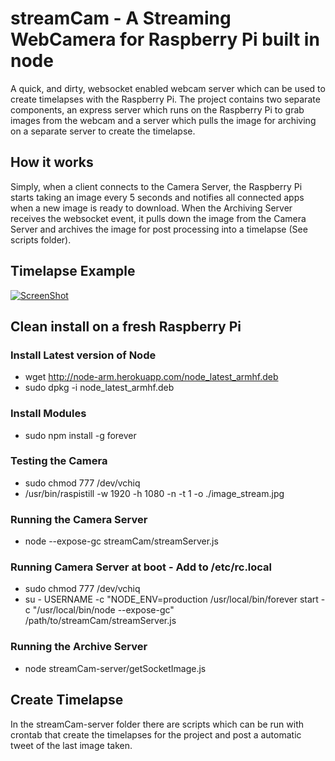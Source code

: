 # streamCam - A Streaming WebCamera for Raspberry Pi built in node
A quick, and dirty, websocket enabled webcam server which can be used to create timelapses with the Raspberry Pi.  The project contains two separate components, an express server which runs on the Raspberry Pi to grab images from the webcam and a server which pulls the image for archiving on a separate server to create the timelapse.  

## How it works
Simply, when a client connects to the Camera Server, the Raspberry Pi starts taking an image every 5 seconds and notifies all connected apps when a new image is ready to download.  When the Archiving Server receives the websocket event, it pulls down the image from the Camera Server and archives the image for post processing into a timelapse (See scripts folder). 

## Timelapse Example
[![ScreenShot](http://img.youtube.com/vi/sSMLG8LCd34/0.jpg)](http://youtu.be/sSMLG8LCd34)

##  Clean install on a fresh Raspberry Pi

### Install Latest version of Node
- wget http://node-arm.herokuapp.com/node_latest_armhf.deb
- sudo dpkg -i node_latest_armhf.deb

### Install Modules
- sudo npm install -g forever

### Testing the Camera
- sudo chmod 777 /dev/vchiq
- /usr/bin/raspistill -w 1920 -h 1080 -n -t 1 -o ./image_stream.jpg

### Running the Camera Server
- node --expose-gc streamCam/streamServer.js

### Running Camera Server at boot - Add to /etc/rc.local
- sudo chmod 777 /dev/vchiq
- su - USERNAME -c "NODE_ENV=production /usr/local/bin/forever start -c "/usr/local/bin/node --expose-gc" /path/to/streamCam/streamServer.js

### Running the Archive Server
- node streamCam-server/getSocketImage.js

## Create Timelapse
In the streamCam-server folder there are scripts which can be run with crontab that create the timelapses for the project and post a automatic tweet of the last image taken.
